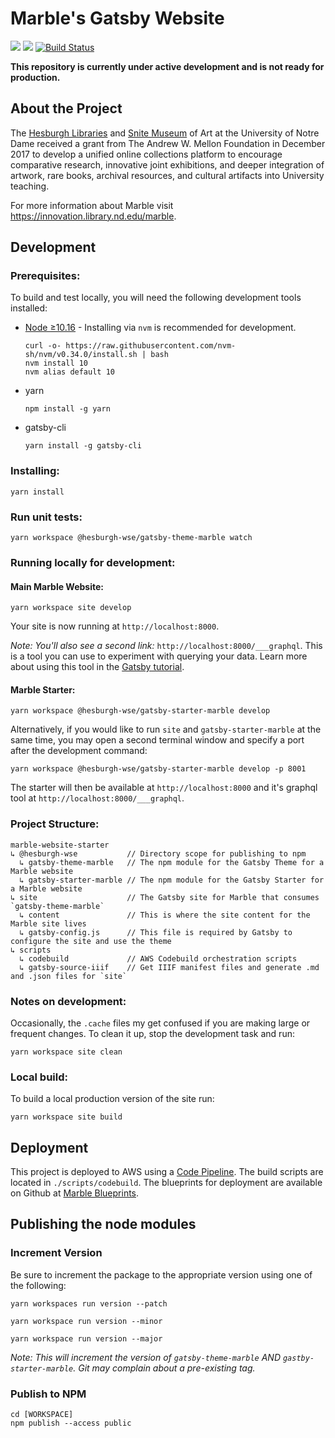 # Marble's Gatsby Website
<!-- Badges -->
<a href="https://codeclimate.com/github/ndlib/marble-website-starter/maintainability"><img src="https://api.codeclimate.com/v1/badges/a22d19847d3109fcb568/maintainability" /></a>
<a href="https://codeclimate.com/github/ndlib/marble-website-starter/test_coverage"><img src="https://api.codeclimate.com/v1/badges/a22d19847d3109fcb568/test_coverage" /></a>
[![Build Status](https://travis-ci.org/ndlib/marble-website-starter.svg?branch=master)](https://travis-ci.org/ndlib/marble-website-starter)
<!-- Badges end -->
__This repository is currently under active development and is not ready for production.__

## About the Project

The [Hesburgh Libraries](https://library.nd.edu) and [Snite Museum](https://sniteartmuseum.nd.edu/) of Art at the University of Notre Dame received a grant from The Andrew W. Mellon Foundation in December 2017 to develop a unified online collections platform to encourage comparative research, innovative joint exhibitions, and deeper integration of artwork, rare books, archival resources, and cultural artifacts into University teaching.


For more information about Marble visit https://innovation.library.nd.edu/marble.

## Development

### Prerequisites:

To build and test locally, you will need the following development tools installed:
* [Node ≥10.16](https://github.com/nvm-sh/nvm#readme) - Installing via `nvm` is recommended for development.
  ```
  curl -o- https://raw.githubusercontent.com/nvm-sh/nvm/v0.34.0/install.sh | bash
  nvm install 10
  nvm alias default 10
  ```
* yarn
  ```
  npm install -g yarn
  ```
* gatsby-cli
  ```
  yarn install -g gatsby-cli
  ```

### Installing:
```
yarn install
```

### Run unit tests:
```
yarn workspace @hesburgh-wse/gatsby-theme-marble watch
```

### Running locally for development:
#### Main Marble Website:
```
yarn workspace site develop
```
Your site is now running at `http://localhost:8000`.

_Note: You'll also see a second link:_ `http://localhost:8000/___graphql`. This is a tool you can use to experiment with querying your data. Learn more about using this tool in the [Gatsby tutorial](https://www.gatsbyjs.org/tutorial/part-five/#introducing-graphiql).

#### Marble Starter:
```
yarn workspace @hesburgh-wse/gatsby-starter-marble develop
```

Alternatively, if you would like to run `site` and `gatsby-starter-marble` at the same time, you may open a second terminal window and specify a port after the development command:
```
yarn workspace @hesburgh-wse/gatsby-starter-marble develop -p 8001
```
The starter will then be available at `http://localhost:8000` and it's graphql tool at `http://localhost:8000/___graphql`.

### Project Structure:

```
marble-website-starter
↳ @hesburgh-wse           // Directory scope for publishing to npm
  ↳ gatsby-theme-marble   // The npm module for the Gatsby Theme for a Marble website
  ↳ gatsby-starter-marble // The npm module for the Gatsby Starter for a Marble website
↳ site                    // The Gatsby site for Marble that consumes `gatsby-theme-marble`
  ↳ content               // This is where the site content for the Marble site lives
  ↳ gatsby-config.js      // This file is required by Gatsby to configure the site and use the theme
↳ scripts
  ↳ codebuild             // AWS Codebuild orchestration scripts
  ↳ gatsby-source-iiif    // Get IIIF manifest files and generate .md and .json files for `site`

```

### Notes on development:
Occasionally, the `.cache` files my get confused if you are making large or frequent changes. To clean it up, stop the development task and run:

```
yarn workspace site clean
```

### Local build:
To build a local production version of the site run:
```
yarn workspace site build
```

## Deployment

This project is deployed to AWS using a [Code Pipeline](https://aws.amazon.com/codepipeline/). The build scripts are located in `./scripts/codebuild`. The blueprints for deployment are available on Github at [Marble Blueprints](https://github.com/ndlib/marble-blueprints).

## Publishing the node modules
### Increment Version
Be sure to increment the package to the appropriate version using one of the following:

```
yarn workspaces run version --patch
```

```
yarn workspace run version --minor
```

```
yarn workspace run version --major
```

_Note: This will increment the version of `gatsby-theme-marble` AND `gastby-starter-marble`. Git may complain about a pre-existing tag._

### Publish to NPM
```
cd [WORKSPACE]
npm publish --access public
```

